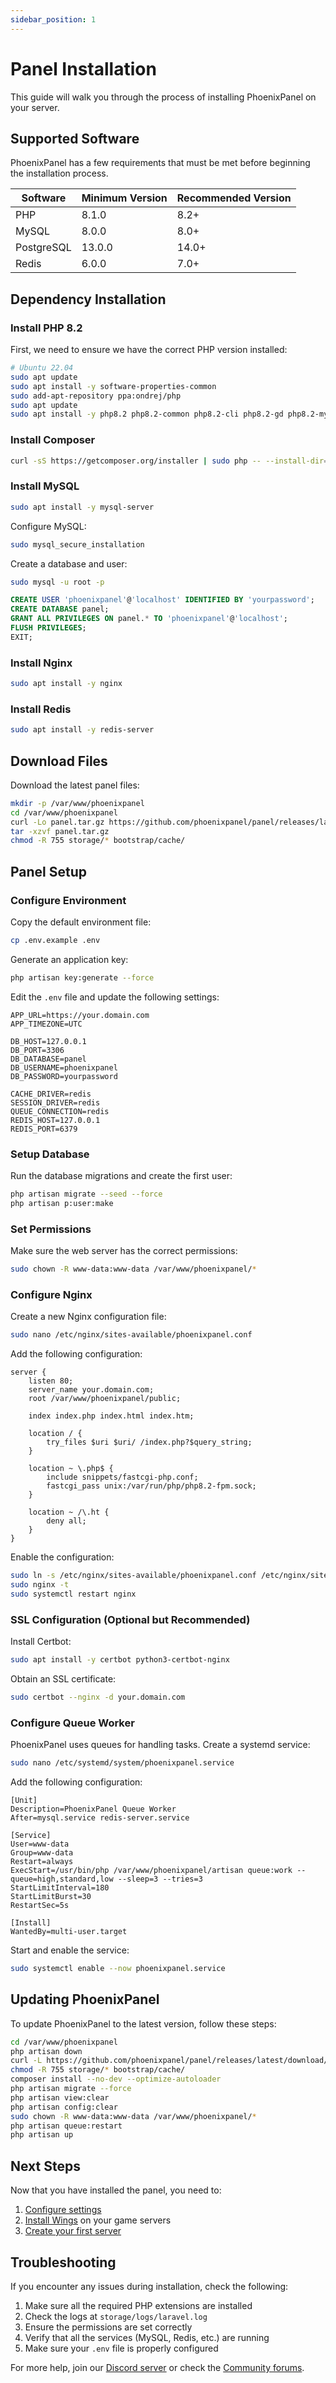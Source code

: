 ```yaml
---
sidebar_position: 1
---
```


# Panel Installation

This guide will walk you through the process of installing PhoenixPanel on your server.

## Supported Software

PhoenixPanel has a few requirements that must be met before beginning the installation process.

| Software | Minimum Version | Recommended Version |
|----------|-----------------|---------------------|
| PHP      | 8.1.0           | 8.2+                |
| MySQL    | 8.0.0           | 8.0+                |
| PostgreSQL | 13.0.0        | 14.0+               |
| Redis    | 6.0.0           | 7.0+                |

## Dependency Installation

### Install PHP 8.2

First, we need to ensure we have the correct PHP version installed:

```bash
# Ubuntu 22.04
sudo apt update
sudo apt install -y software-properties-common
sudo add-apt-repository ppa:ondrej/php
sudo apt update
sudo apt install -y php8.2 php8.2-common php8.2-cli php8.2-gd php8.2-mysql php8.2-mbstring php8.2-bcmath php8.2-xml php8.2-curl php8.2-zip php8.2-fpm
```

### Install Composer

```bash
curl -sS https://getcomposer.org/installer | sudo php -- --install-dir=/usr/local/bin --filename=composer
```

### Install MySQL

```bash
sudo apt install -y mysql-server
```

Configure MySQL:

```bash
sudo mysql_secure_installation
```

Create a database and user:

```bash
sudo mysql -u root -p
```

```sql
CREATE USER 'phoenixpanel'@'localhost' IDENTIFIED BY 'yourpassword';
CREATE DATABASE panel;
GRANT ALL PRIVILEGES ON panel.* TO 'phoenixpanel'@'localhost';
FLUSH PRIVILEGES;
EXIT;
```

### Install Nginx

```bash
sudo apt install -y nginx
```

### Install Redis

```bash
sudo apt install -y redis-server
```

## Download Files

Download the latest panel files:

```bash
mkdir -p /var/www/phoenixpanel
cd /var/www/phoenixpanel
curl -Lo panel.tar.gz https://github.com/phoenixpanel/panel/releases/latest/download/panel.tar.gz
tar -xzvf panel.tar.gz
chmod -R 755 storage/* bootstrap/cache/
```

## Panel Setup

### Configure Environment

Copy the default environment file:

```bash
cp .env.example .env
```

Generate an application key:

```bash
php artisan key:generate --force
```

Edit the `.env` file and update the following settings:

```
APP_URL=https://your.domain.com
APP_TIMEZONE=UTC

DB_HOST=127.0.0.1
DB_PORT=3306
DB_DATABASE=panel
DB_USERNAME=phoenixpanel
DB_PASSWORD=yourpassword

CACHE_DRIVER=redis
SESSION_DRIVER=redis
QUEUE_CONNECTION=redis
REDIS_HOST=127.0.0.1
REDIS_PORT=6379
```

### Setup Database

Run the database migrations and create the first user:

```bash
php artisan migrate --seed --force
php artisan p:user:make
```

### Set Permissions

Make sure the web server has the correct permissions:

```bash
sudo chown -R www-data:www-data /var/www/phoenixpanel/*
```

### Configure Nginx

Create a new Nginx configuration file:

```bash
sudo nano /etc/nginx/sites-available/phoenixpanel.conf
```

Add the following configuration:

```nginx
server {
    listen 80;
    server_name your.domain.com;
    root /var/www/phoenixpanel/public;

    index index.php index.html index.htm;

    location / {
        try_files $uri $uri/ /index.php?$query_string;
    }

    location ~ \.php$ {
        include snippets/fastcgi-php.conf;
        fastcgi_pass unix:/var/run/php/php8.2-fpm.sock;
    }

    location ~ /\.ht {
        deny all;
    }
}
```

Enable the configuration:

```bash
sudo ln -s /etc/nginx/sites-available/phoenixpanel.conf /etc/nginx/sites-enabled/
sudo nginx -t
sudo systemctl restart nginx
```

### SSL Configuration (Optional but Recommended)

Install Certbot:

```bash
sudo apt install -y certbot python3-certbot-nginx
```

Obtain an SSL certificate:

```bash
sudo certbot --nginx -d your.domain.com
```

### Configure Queue Worker

PhoenixPanel uses queues for handling tasks. Create a systemd service:

```bash
sudo nano /etc/systemd/system/phoenixpanel.service
```

Add the following configuration:

```
[Unit]
Description=PhoenixPanel Queue Worker
After=mysql.service redis-server.service

[Service]
User=www-data
Group=www-data
Restart=always
ExecStart=/usr/bin/php /var/www/phoenixpanel/artisan queue:work --queue=high,standard,low --sleep=3 --tries=3
StartLimitInterval=180
StartLimitBurst=30
RestartSec=5s

[Install]
WantedBy=multi-user.target
```

Start and enable the service:

```bash
sudo systemctl enable --now phoenixpanel.service
```

## Updating PhoenixPanel

To update PhoenixPanel to the latest version, follow these steps:

```bash
cd /var/www/phoenixpanel
php artisan down
curl -L https://github.com/phoenixpanel/panel/releases/latest/download/panel.tar.gz | tar -xzv
chmod -R 755 storage/* bootstrap/cache/
composer install --no-dev --optimize-autoloader
php artisan migrate --force
php artisan view:clear
php artisan config:clear
sudo chown -R www-data:www-data /var/www/phoenixpanel/*
php artisan queue:restart
php artisan up
```

## Next Steps

Now that you have installed the panel, you need to:

1. [Configure settings](/docs/project/panel/configuration)
2. [Install Wings](/docs/project/wings/installing) on your game servers
3. [Create your first server](/docs/project/servers/creation)

## Troubleshooting

If you encounter any issues during installation, check the following:

1. Make sure all the required PHP extensions are installed
2. Check the logs at `storage/logs/laravel.log`
3. Ensure the permissions are set correctly
4. Verify that all the services (MySQL, Redis, etc.) are running
5. Make sure your `.env` file is properly configured

For more help, join our [Discord server](https://discord.gg/4EWAVyJY9z) or check the [Community forums](https://community.phoenixpanel.io).